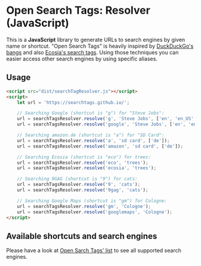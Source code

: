 # Open Search Tags: Resolver (JavaScript)

This is a **JavaScript** library to generate URLs to search engines by given name or shortcut.
"Open Search Tags" is heavily inspired by [DuckDuckGo's bangs][1] and also [Ecosia's search tags][2].
Using those techniques you can easier access other search engines by using specific aliases.

## Usage

```html
<script src="dist/searchTagResolver.js"></script>
<script>
    let url = 'https://searchtags.github.io/';

    // Searching Google (shortcut is "g") for "Steve Jobs":
    url = searchTagsResolver.resolve('g', 'Steve Jobs', ['en', 'en_US', 'de']);
    url = searchTagsResolver.resolve('google', 'Steve Jobs', ['en', 'en_US', 'de']);

    // Searching amazon.de (shortcut is "a") for "SD Card":
    url = searchTagsResolver.resolve('a', 'sd card', ['de']);
    url = searchTagsResolver.resolve('amazon', 'sd card', ['de']);

    // Searching Ecosia (shortcut is "eco") for trees:
    url = searchTagsResolver.resolve('eco', 'trees');
    url = searchTagsResolver.resolve('ecosia', 'trees');

    // Searching 9GAG (shortcut is "9") for cats:
    url = searchTagsResolver.resolve('9', 'cats');
    url = searchTagsResolver.resolve('9gag', 'cats');

    // Searching Google Maps (shortcut is "gm") for Cologne:
    url = searchTagsResolver.resolve('gm', 'Cologne');
    url = searchTagsResolver.resolve('googlemaps', 'Cologne');
</script>
```

## Available shortcuts and search engines

Please have a look at [Open Sarch Tags' list][3] to see all supported search engines.

[1]: https://duckduckgo.com/bang "DuckDuckGo's bangs"
[2]: https://ecosia.zendesk.com/hc/en-us/articles/201657321-What-are-search-tags- "Ecosia search tags"
[3]: https://github.com/searchtags/searchtags-list/blob/master/searchtags.json "Open Search Tags: List"
